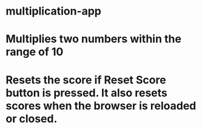 # multiplication-app
# Multiplies two numbers within the range of 10
# Resets the score if Reset Score button is pressed. It also resets scores when the browser is reloaded or closed.
